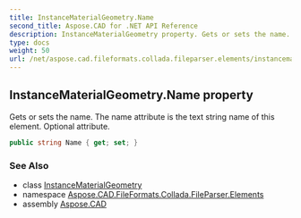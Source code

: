 ```yaml
---
title: InstanceMaterialGeometry.Name
second_title: Aspose.CAD for .NET API Reference
description: InstanceMaterialGeometry property. Gets or sets the name. The name attribute is the text string name of this element. Optional attribute
type: docs
weight: 50
url: /net/aspose.cad.fileformats.collada.fileparser.elements/instancematerialgeometry/name/
---
```

## InstanceMaterialGeometry.Name property

Gets or sets the name. The name attribute is the text string name of this element. Optional attribute.

```csharp
public string Name { get; set; }
```

### See Also

* class [InstanceMaterialGeometry](../)
* namespace [Aspose.CAD.FileFormats.Collada.FileParser.Elements](../../instancematerialgeometry/)
* assembly [Aspose.CAD](../../../)


